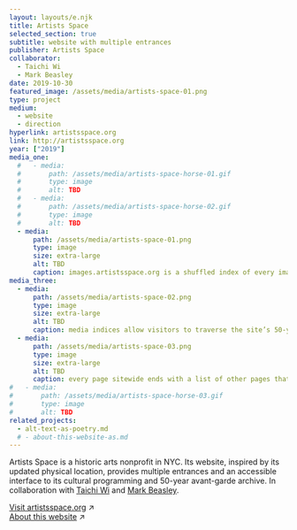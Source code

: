 ```yaml
---
layout: layouts/e.njk
title: Artists Space
selected_section: true
subtitle: website with multiple entrances
publisher: Artists Space
collaborator:
  - Taichi Wi
  - Mark Beasley
date: 2019-10-30
featured_image: /assets/media/artists-space-01.png
type: project
medium:
  - website
  - direction
hyperlink: artistsspace.org
link: http://artistsspace.org
year: ["2019"]
media_one:
  #   - media:
  #       path: /assets/media/artists-space-horse-01.gif
  #       type: image
  #       alt: TBD
  #   - media:
  #       path: /assets/media/artists-space-horse-02.gif
  #       type: image
  #       alt: TBD
  - media:
      path: /assets/media/artists-space-01.png
      type: image
      size: extra-large
      alt: TBD
      caption: images.artistsspace.org is a shuffled index of every image on the site, allowing easy access to many pages
media_three:
  - media:
      path: /assets/media/artists-space-02.png
      type: image
      size: extra-large
      alt: TBD
      caption: media indices allow visitors to traverse the site’s 50-year archive in ways that best suit them — browsing by page, by image, by text, by video, or by artist ...
  - media:
      path: /assets/media/artists-space-03.png
      type: image
      size: extra-large
      alt: TBD
      caption: every page sitewide ends with a list of other pages that link to it — “backlinks” or “reciprocal hyperlinks.” that way, every link on artists space becomes a door that can be passed in both directions, enabling lateral circulation through the institution’s vertical ontology of exhibitions, programs, and artists
#   - media:
#       path: /assets/media/artists-space-horse-03.gif
#       type: image
#       alt: TBD
related_projects:
  - alt-text-as-poetry.md
  # - about-this-website-as.md
---
```


Artists Space is a historic arts nonprofit in NYC. Its website, inspired by its updated physical location, provides multiple entrances and an accessible interface to its cultural programming and 50-year avant-garde archive. In collaboration with <a href="/with/taichi-wi" class="collaborator">Taichi Wi</a> and <a href="/with/mark-beasley" class="collaborator">Mark Beasley</a>.

<a href="https://artistsspace.org" target="_blank">Visit artistsspace.org</a> ↗<br>
<a href="https://artistsspace.org/about-this-website" target="_blank">About this website</a> ↗
